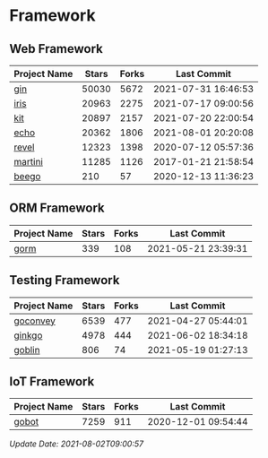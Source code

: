 # Framework

## Web Framework
| Project Name | Stars | Forks | Last Commit |
| ------------ | ----- | ----- | ----------- |
| [gin](https://github.com/gin-gonic/gin) | 50030 | 5672 | 2021-07-31 16:46:53 |
| [iris](https://github.com/kataras/iris) | 20963 | 2275 | 2021-07-17 09:00:56 |
| [kit](https://github.com/go-kit/kit) | 20897 | 2157 | 2021-07-20 22:00:54 |
| [echo](https://github.com/labstack/echo) | 20362 | 1806 | 2021-08-01 20:20:08 |
| [revel](https://github.com/revel/revel) | 12323 | 1398 | 2020-07-12 05:57:36 |
| [martini](https://github.com/go-martini/martini) | 11285 | 1126 | 2017-01-21 21:58:54 |
| [beego](https://github.com/astaxie/beego) | 210 | 57 | 2020-12-13 11:36:23 |

## ORM Framework
| Project Name | Stars | Forks | Last Commit |
| ------------ | ----- | ----- | ----------- |
| [gorm](https://github.com/jinzhu/gorm) | 339 | 108 | 2021-05-21 23:39:31 |

## Testing Framework
| Project Name | Stars | Forks | Last Commit |
| ------------ | ----- | ----- | ----------- |
| [goconvey](https://github.com/smartystreets/goconvey) | 6539 | 477 | 2021-04-27 05:44:01 |
| [ginkgo](https://github.com/onsi/ginkgo) | 4978 | 444 | 2021-06-02 18:34:18 |
| [goblin](https://github.com/franela/goblin) | 806 | 74 | 2021-05-19 01:27:13 |

## IoT Framework
| Project Name | Stars | Forks | Last Commit |
| ------------ | ----- | ----- | ----------- |
| [gobot](https://github.com/hybridgroup/gobot) | 7259 | 911 | 2020-12-01 09:54:44 |

*Update Date: 2021-08-02T09:00:57*